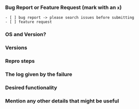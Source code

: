 <!--
IF YOU DON'T FILL OUT THE FOLLOWING INFORMATION YOUR ISSUE MIGHT BE CLOSED WITHOUT INVESTIGATING
-->
### Bug Report or Feature Request (mark with an `x`)
```
- [ ] bug report -> please search issues before submitting
- [ ] feature request
```

### OS and Version?
<!--
> Windows 7, 8 or 10. Linux (which distribution).macOS(Yosemite ? El Capitan? Sierra ?)
-->

### Versions
<!--
Output from: `ng --version`, in case you are using Angular CLI.
Otherwise, output from: `node --version` , `npm --version` and Angular version.
-->


### Repro steps
<!--
Simple steps to reproduce this bug.
Please include: commands run, packages added, related code changes.
A link to a sample repo would help too.
-->


### The log given by the failure
<!-- Normally this include a stack trace and some more information. -->


### Desired functionality
<!--
What would like to see implemented?
What is the usecase?
-->


### Mention any other details that might be useful
<!-- Please include a link to the repo if this is related to an OSS project. -->
